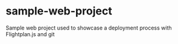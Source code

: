 # sample-web-project
Sample web project used to showcase a deployment process with Flightplan.js and git
